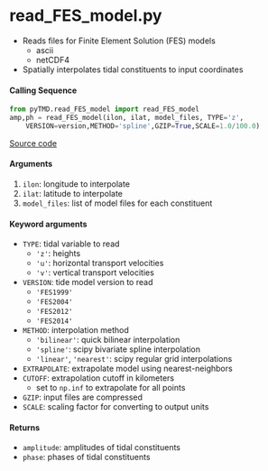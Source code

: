 read_FES_model.py
=================

 - Reads files for Finite Element Solution (FES) models
      * ascii
      * netCDF4
 - Spatially interpolates tidal constituents to input coordinates

#### Calling Sequence
```python
from pyTMD.read_FES_model import read_FES_model
amp,ph = read_FES_model(ilon, ilat, model_files, TYPE='z',
    VERSION=version,METHOD='spline',GZIP=True,SCALE=1.0/100.0)
```
[Source code](https://github.com/tsutterley/pyTMD/blob/main/pyTMD/read_FES_model.py)

#### Arguments
  1. `ilon`: longitude to interpolate
  2. `ilat`: latitude to interpolate
  3. `model_files`: list of model files for each constituent

#### Keyword arguments
- `TYPE`: tidal variable to read
   * `'z'`: heights
   * `'u'`: horizontal transport velocities
   * `'v'`: vertical transport velocities
 - `VERSION`: tide model version to read
    * `'FES1999'`
    * `'FES2004'`
    * `'FES2012'`
    * `'FES2014'`
 - `METHOD`: interpolation method
    * `'bilinear'`: quick bilinear interpolation
    * `'spline'`: scipy bivariate spline interpolation
    * `'linear'`, `'nearest'`: scipy regular grid interpolations
 - `EXTRAPOLATE`: extrapolate model using nearest-neighbors
 - `CUTOFF`: extrapolation cutoff in kilometers
     * set to `np.inf` to extrapolate for all points
 - `GZIP`: input files are compressed
 - `SCALE`: scaling factor for converting to output units

#### Returns
- `amplitude`: amplitudes of tidal constituents
- `phase`: phases of tidal constituents
